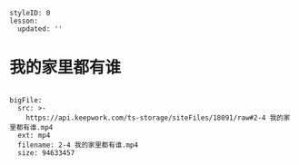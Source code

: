 ```@Lesson
styleID: 0
lesson:
  updated: ''

```
# 我的家里都有谁
```@BigFile

bigFile:
  src: >-
    https://api.keepwork.com/ts-storage/siteFiles/18091/raw#2-4 我的家里都有谁.mp4
  ext: mp4
  filename: 2-4 我的家里都有谁.mp4
  size: 94633457
          
```
